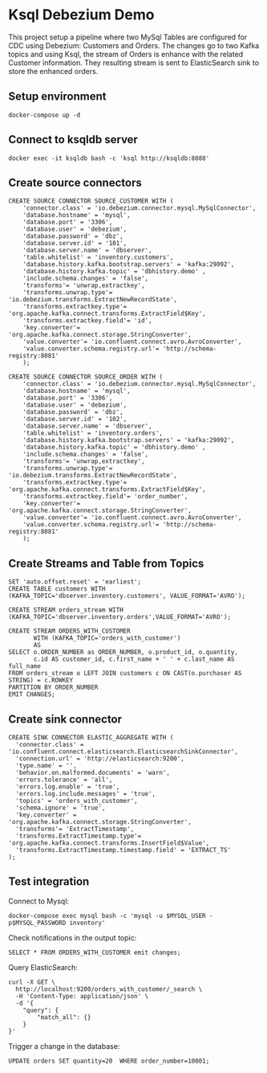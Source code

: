 # Ksql Debezium Demo

This project setup a pipeline where two MySql Tables are configured for CDC using Debezium: Customers and Orders. The changes go to two Kafka topics and using Ksql, the stream of Orders is enhance with the related Customer information. They resulting stream is sent to ElasticSearch sink to store the enhanced orders.

## Setup environment

    docker-compose up -d

## Connect to ksqldb server

    docker exec -it ksqldb bash -c 'ksql http://ksqldb:8088'

## Create source connectors

```
CREATE SOURCE CONNECTOR SOURCE_CUSTOMER WITH (
    'connector.class' = 'io.debezium.connector.mysql.MySqlConnector',
    'database.hostname' = 'mysql',
    'database.port' = '3306',
    'database.user' = 'debezium',
    'database.password' = 'dbz',
    'database.server.id' = '101',
    'database.server.name' = 'dbserver',
    'table.whitelist' = 'inventory.customers',
    'database.history.kafka.bootstrap.servers' = 'kafka:29092',
    'database.history.kafka.topic' = 'dbhistory.demo' ,
    'include.schema.changes' = 'false',
    'transforms'= 'unwrap,extractkey',
    'transforms.unwrap.type'= 'io.debezium.transforms.ExtractNewRecordState',
    'transforms.extractkey.type'= 'org.apache.kafka.connect.transforms.ExtractField$Key',
    'transforms.extractkey.field'= 'id',
    'key.converter'= 'org.apache.kafka.connect.storage.StringConverter',
    'value.converter'= 'io.confluent.connect.avro.AvroConverter',
    'value.converter.schema.registry.url'= 'http://schema-registry:8081'
    );

CREATE SOURCE CONNECTOR SOURCE_ORDER WITH (
    'connector.class' = 'io.debezium.connector.mysql.MySqlConnector',
    'database.hostname' = 'mysql',
    'database.port' = '3306',
    'database.user' = 'debezium',
    'database.password' = 'dbz',
    'database.server.id' = '102',
    'database.server.name' = 'dbserver',
    'table.whitelist' = 'inventory.orders',
    'database.history.kafka.bootstrap.servers' = 'kafka:29092',
    'database.history.kafka.topic' = 'dbhistory.demo' ,
    'include.schema.changes' = 'false',
    'transforms'= 'unwrap,extractkey',
    'transforms.unwrap.type'= 'io.debezium.transforms.ExtractNewRecordState',
    'transforms.extractkey.type'= 'org.apache.kafka.connect.transforms.ExtractField$Key',
    'transforms.extractkey.field'= 'order_number',
    'key.converter'= 'org.apache.kafka.connect.storage.StringConverter',
    'value.converter'= 'io.confluent.connect.avro.AvroConverter',
    'value.converter.schema.registry.url'= 'http://schema-registry:8081'
    );
```

## Create Streams and Table from Topics

```
SET 'auto.offset.reset' = 'earliest';
CREATE TABLE customers WITH (KAFKA_TOPIC='dbserver.inventory.customers', VALUE_FORMAT='AVRO');

CREATE STREAM orders_stream WITH (KAFKA_TOPIC='dbserver.inventory.orders',VALUE_FORMAT='AVRO');

CREATE STREAM ORDERS_WITH_CUSTOMER
       WITH (KAFKA_TOPIC='orders_with_customer')
       AS
SELECT o.ORDER_NUMBER as ORDER_NUMBER, o.product_id, o.quantity,
       c.id AS customer_id, c.first_name + ' ' + c.last_name AS full_name
FROM orders_stream o LEFT JOIN customers c ON CAST(o.purchaser AS STRING) = c.ROWKEY
PARTITION BY ORDER_NUMBER
EMIT CHANGES;
```

## Create sink connector

```
CREATE SINK CONNECTOR ELASTIC_AGGREGATE WITH (
  'connector.class' = 'io.confluent.connect.elasticsearch.ElasticsearchSinkConnector',
  'connection.url' = 'http://elasticsearch:9200',
  'type.name' = '',
  'behavior.on.malformed.documents' = 'warn',
  'errors.tolerance' = 'all',
  'errors.log.enable' = 'true',
  'errors.log.include.messages' = 'true',
  'topics' = 'orders_with_customer',
  'schema.ignore' = 'true',
  'key.converter' = 'org.apache.kafka.connect.storage.StringConverter',
  'transforms'= 'ExtractTimestamp',
  'transforms.ExtractTimestamp.type'= 'org.apache.kafka.connect.transforms.InsertField$Value',
  'transforms.ExtractTimestamp.timestamp.field' = 'EXTRACT_TS'
);
```

## Test integration

Connect to Mysql:

    docker-compose exec mysql bash -c 'mysql -u $MYSQL_USER -p$MYSQL_PASSWORD inventory'

Check notifications in the output topic:

    SELECT * FROM ORDERS_WITH_CUSTOMER emit changes;

Query ElasticSearch:

```
curl -X GET \
  http://localhost:9200/orders_with_customer/_search \
  -H 'Content-Type: application/json' \
  -d '{
    "query": {
        "match_all": {}
    }
}'
```

Trigger a change in the database:

    UPDATE orders SET quantity=20  WHERE order_number=10001;